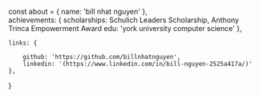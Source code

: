 const about = {
    name: 'bill nhat nguyen'
    },   
    achievements: {
        scholarships: Schulich Leaders Scholarship, Anthony Trinca Empowerment Award
        edu: 'york university computer science'
    },
    
    links: {
    
        github: 'https://github.com/billnhatnguyen',
        linkedin: '(https://www.linkedin.com/in/bill-nguyen-2525a417a/)'
    },
}
